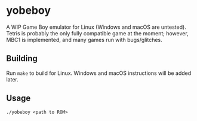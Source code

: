 # yobeboy
A WIP Game Boy emulator for Linux (Windows and macOS are untested). Tetris is probably the only fully compatible game at the moment; however, MBC1 is implemented, and many games run with bugs/glitches.

## Building
Run `make` to build for Linux. Windows and macOS instructions will be added later.

## Usage
`./yobeboy <path to ROM>`